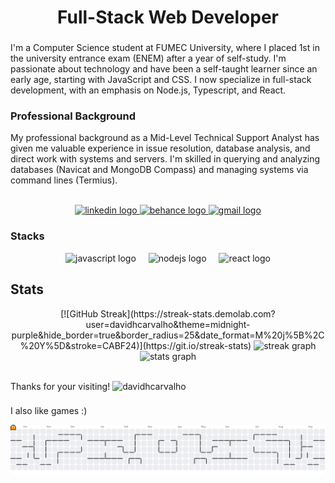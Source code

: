 <h1 align="center">Full-Stack Web Developer</h1>

###

<p>I'm a Computer Science student at FUMEC University, where I placed 1st in the university entrance exam (ENEM) after a year of self-study. I'm passionate about technology and have been a self-taught learner since an early age, starting with JavaScript and CSS. I now specialize in full-stack development, with an emphasis on Node.js, Typescript, and React.</p>
<h3>Professional Background</h3>
<p>My professional background as a Mid-Level Technical Support Analyst has given me valuable experience in issue resolution, database analysis, and direct work with systems and servers. I'm skilled in querying and analyzing databases (Navicat and MongoDB Compass) and managing systems via command lines (Termius).</p>
<br>
<div align="center">
  <a href="https://www.linkedin.com/in/davidhcarvalho" target="_blank">
    <img src="https://img.shields.io/static/v1?message=LinkedIn&logo=linkedin&label=&color=A020F0&logoColor=white&labelColor=&style=for-the-badge" height="27" alt="linkedin logo"  />
  </a>
  <a href="https://www.behance.net/davidhenrique12" target="_blank">
    <img src="https://img.shields.io/static/v1?message=Behance&logo=behance&label=&color=A020F0&logoColor=white&labelColor=&style=for-the-badge" height="27" alt="behance logo"  />
  </a>
  <a href="mailto:davidhenriq97@gmail.com" target="_blank">
    <img src="https://img.shields.io/static/v1?message=Gmail&logo=gmail&label=&color=A020F0&logoColor=white&labelColor=&style=for-the-badge" height="27" alt="gmail logo"  />
  </a>
</div>

<h3>Stacks</h3>
<div align="center">

<!-- <code><img height="27" src="https://raw.githubusercontent.com/github/explore/80688e429a7d4ef2fca1e82350fe8e3517d3494d/topics/javascript/javascript.png" alt="javascript"></code>
<code><img height="27" src="https://raw.githubusercontent.com/github/explore/80688e429a7d4ef2fca1e82350fe8e3517d3494d/topics/typescript/typescript.png" alt="typescript"></code>
<code><img height="27" src="https://raw.githubusercontent.com/github/explore/80688e429a7d4ef2fca1e82350fe8e3517d3494d/topics/nodejs/nodejs.png" alt="nodejs"></code>
<code><img height="27" src="https://raw.githubusercontent.com/github/explore/80688e429a7d4ef2fca1e82350fe8e3517d3494d/topics/react/react.png" alt="react"></code>
<code><img height="27" src="https://raw.githubusercontent.com/github/explore/80688e429a7d4ef2fca1e82350fe8e3517d3494d/topics/sql/sql.png" alt="sql"></code>
<code><img height="27" src="https://encrypted-tbn0.gstatic.com/images?q=tbn%3AANd9GcSTTzPAw-55ssm1Im594xYZ9eRQu2JylrkYLg&usqp=CAU" alt="mongodb"></code>
<code><img height="27" src="https://raw.githubusercontent.com/devicons/devicon/master/icons/git/git-original.svg" alt="git"></code>
<code><img height="27" src="https://raw.githubusercontent.com/github/explore/80688e429a7d4ef2fca1e82350fe8e3517d3494d/topics/terminal/terminal.png" alt="terminal"></code> -->  
<img src="https://cdn.jsdelivr.net/gh/devicons/devicon/icons/javascript/javascript-plain.svg" height="60" alt="javascript logo"  />
<img width="12" />
<img src="https://cdn.jsdelivr.net/gh/devicons/devicon/icons/nodejs/nodejs-plain-wordmark.svg" height="60" alt="nodejs logo"  />
<img width="12" />
<img src="https://cdn.jsdelivr.net/gh/devicons/devicon/icons/react/react-original-wordmark.svg" height="60" alt="react logo"  />
</div>

###

<h2>Stats</h2>
<div align="center">
[![GitHub Streak](https://streak-stats.demolab.com?user=davidhcarvalho&theme=midnight-purple&hide_border=true&border_radius=25&date_format=M%20j%5B%2C%20Y%5D&stroke=CABF24)](https://git.io/streak-stats)
<img src="https://streak-stats.demolab.com?user=davidhcarvalho&locale=en&mode=weekly&theme=midnight-purple&hide_border=true&border_radius=25&order=3" height="180em" alt="streak graph" />
<br>
<img src="https://github-readme-stats.vercel.app/api?username=davidhcarvalho&hide_title=true&hide_rank=true&show_icons=true&include_all_commits=true&count_private=true&disable_animations=false&theme=midnight-purple&locale=en&hide_border=true&order=1" height="180em" alt="stats graph"  />
</div>
<br>
<p align="left">Thanks for your visiting!   <img src="https://komarev.com/ghpvc/?username=davidhcarvalho&label=Views&color=9809e6&style=flat" alt="davidhcarvalho"/></p>

###

<p>I also like games :)</p>
<picture>
  <source media="(prefers-color-scheme: dark)" srcset="https://raw.githubusercontent.com/davidhcarvalho/davidhcarvalho/output/pacman-contribution-graph-dark.svg">
  <source media="(prefers-color-scheme: light)" srcset="https://raw.githubusercontent.com/davidhcarvalho/davidhcarvalho/output/pacman-contribution-graph.svg">
  <img alt="pacman contribution graph" src="https://raw.githubusercontent.com/davidhcarvalho/davidhcarvalho/output/pacman-contribution-graph.svg">
</picture>

###
